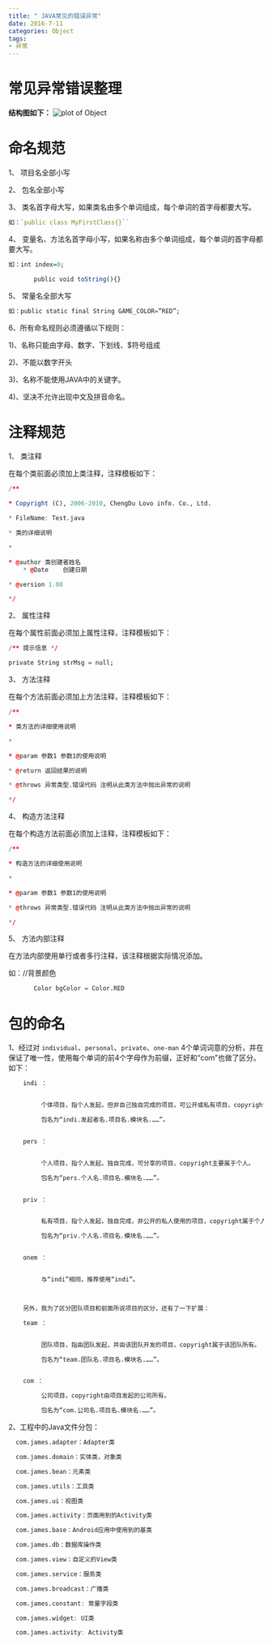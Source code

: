```yaml
---
title: " JAVA常见的错误异常"
date: 2016-7-11
categories: Object
tags:
- 异常
---
```



# 常见异常错误整理
**结构图如下：**
![plot of Object](/images/Object.png)


<!-- more -->


# 命名规范

1、 项目名全部小写

2、 包名全部小写

3、 类名首字母大写，如果类名由多个单词组成，每个单词的首字母都要大写。

```R
如：`public class MyFirstClass{}``
```

4、 变量名、方法名首字母小写，如果名称由多个单词组成，每个单词的首字母都要大写。

```R
如：int index=0;

       public void toString(){}
```

5、 常量名全部大写

```R
如：public static final String GAME_COLOR=”RED”;
```

6、所有命名规则必须遵循以下规则：

1)、名称只能由字母、数字、下划线、$符号组成

2)、不能以数字开头

3)、名称不能使用JAVA中的关键字。

4)、坚决不允许出现中文及拼音命名。



# 注释规范

1、   类注释

在每个类前面必须加上类注释，注释模板如下：

```R
/**

* Copyright (C), 2006-2010, ChengDu Lovo info. Co., Ltd.

* FileName: Test.java

* 类的详细说明

*

* @author 类创建者姓名
    * @Date    创建日期

* @version 1.00

*/

```

2、   属性注释

在每个属性前面必须加上属性注释，注释模板如下：

```R
/** 提示信息 */

private String strMsg = null;

```

3、   方法注释

在每个方法前面必须加上方法注释，注释模板如下：

```R
/**

* 类方法的详细使用说明

*

* @param 参数1 参数1的使用说明

* @return 返回结果的说明

* @throws 异常类型.错误代码 注明从此类方法中抛出异常的说明

*/

```

4、   构造方法注释

在每个构造方法前面必须加上注释，注释模板如下：

```R
/**

* 构造方法的详细使用说明

*

* @param 参数1 参数1的使用说明

* @throws 异常类型.错误代码 注明从此类方法中抛出异常的说明

*/

```

5、   方法内部注释

在方法内部使用单行或者多行注释，该注释根据实际情况添加。

如：//背景颜色

```R
       Color bgColor = Color.RED
```

# 包的命名

1、经过对 `individual`、`personal`、`private`、`one-man` 4个单词词意的分析，并在保证了唯一性，使用每个单词的前4个字母作为前缀，正好和“com”也做了区分。如下：
```R
    indi ：


         个体项目，指个人发起，但非自己独自完成的项目，可公开或私有项目，copyright主要属于发起者。

         包名为“indi.发起者名.项目名.模块名.……”。


    pers ：


         个人项目，指个人发起，独自完成，可分享的项目，copyright主要属于个人。

         包名为“pers.个人名.项目名.模块名.……”。


    priv ：


         私有项目，指个人发起，独自完成，非公开的私人使用的项目，copyright属于个人。

         包名为“priv.个人名.项目名.模块名.……”。


    onem ：


         与“indi”相同，推荐使用“indi”。



    另外，我为了区分团队项目和前面所说项目的区分，还有了一下扩展：

    team ：


         团队项目，指由团队发起，并由该团队开发的项目，copyright属于该团队所有。

         包名为“team.团队名.项目名.模块名.……”。


    com ：

         公司项目，copyright由项目发起的公司所有。

         包名为“com.公司名.项目名.模块名.……”。
```

2、工程中的Java文件分包：

```R
  com.james.adapter：Adapter类

  com.james.domain：实体类，对象类

  com.james.bean：元素类

  com.james.utils：工具类

  com.james.ui：视图类

  com.james.activity：页面用到的Activity类

  com.james.base：Android应用中使用到的基类

  com.james.db：数据库操作类

  com.james.view：自定义的View类

  com.james.service：服务类

  com.james.broadcast：广播类

  com.james.constant: 常量字段类

  com.james.widget: UI类

  com.james.activity: Activity类

```